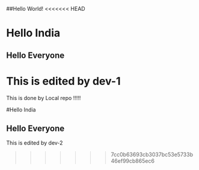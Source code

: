 ##Hello World!
<<<<<<< HEAD
# Hello India
## Hello Everyone

This is edited by dev-1
=======
This is done by Local repo !!!!!

#Hello India
## Hello Everyone
This is edited by dev-2
>>>>>>> 7cc0b63693cb3037bc53e5733b46ef99cb865ec6
